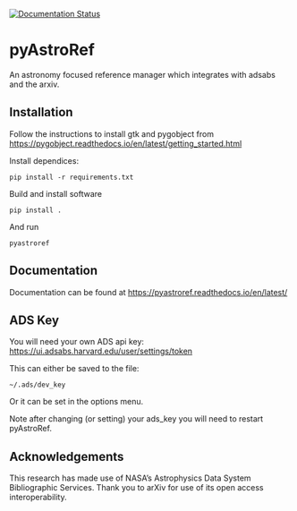
[![Documentation Status](https://readthedocs.org/projects/pyastroref/badge/?version=latest)](https://pyastroref.readthedocs.io/en/latest/?badge=latest)

# pyAstroRef


An astronomy focused reference manager which integrates with adsabs and the arxiv.


## Installation


Follow the instructions to install gtk and pygobject from https://pygobject.readthedocs.io/en/latest/getting_started.html

Install dependices:

```
pip install -r requirements.txt
```

Build and install software

```
pip install .
```

And run
```
pyastroref
```

## Documentation

Documentation can be found at https://pyastroref.readthedocs.io/en/latest/


## ADS Key

You will need your own ADS api key: https://ui.adsabs.harvard.edu/user/settings/token

This can either be saved to the file:
```
~/.ads/dev_key
```

Or it can be set in the options menu.

Note after changing (or setting) your ads_key you will need to restart pyAstroRef.

## Acknowledgements

This research has made use of NASA’s Astrophysics Data System Bibliographic Services.
Thank you to arXiv for use of its open access interoperability.
